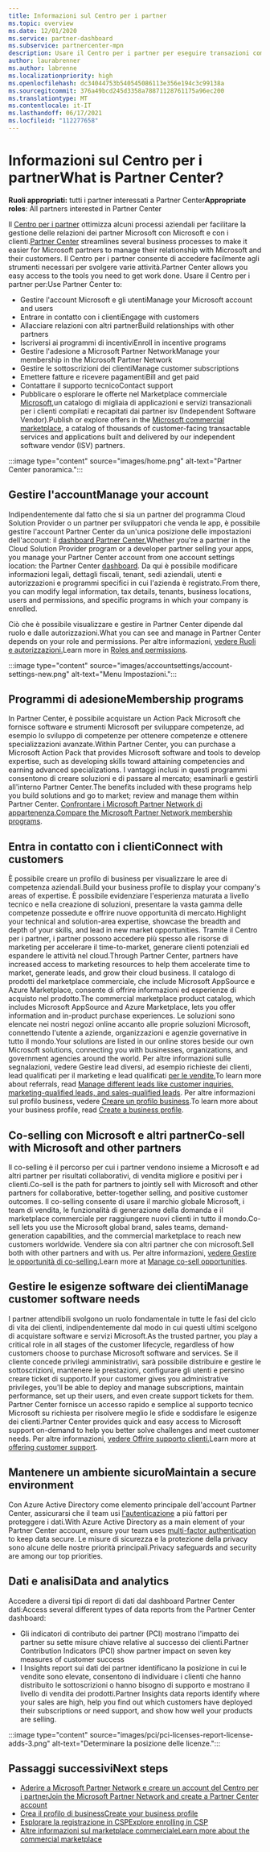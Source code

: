 ```yaml
---
title: Informazioni sul Centro per i partner
ms.topic: overview
ms.date: 12/01/2020
ms.service: partner-dashboard
ms.subservice: partnercenter-mpn
description: Usare il Centro per i partner per eseguire transazioni commerciali con Microsoft e con i clienti
author: laurabrenner
ms.author: labrenne
ms.localizationpriority: high
ms.openlocfilehash: dc34044753b540545086113e356e194c3c99138a
ms.sourcegitcommit: 376a49bcd245d3358a78871128761175a96ec200
ms.translationtype: MT
ms.contentlocale: it-IT
ms.lasthandoff: 06/17/2021
ms.locfileid: "112277658"
---
```

# <a name="what-is-partner-center"></a><span data-ttu-id="0f6b6-103">Informazioni sul Centro per i partner</span><span class="sxs-lookup"><span data-stu-id="0f6b6-103">What is Partner Center?</span></span>

<span data-ttu-id="0f6b6-104">**Ruoli appropriati:** tutti i partner interessati a Partner Center</span><span class="sxs-lookup"><span data-stu-id="0f6b6-104">**Appropriate roles**: All partners interested in Partner Center</span></span>

<span data-ttu-id="0f6b6-105">Il [Centro per i partner](https://partner.microsoft.com/dashboard/home) ottimizza alcuni processi aziendali per facilitare la gestione delle relazioni dei partner Microsoft con Microsoft e con i clienti.</span><span class="sxs-lookup"><span data-stu-id="0f6b6-105">[Partner Center](https://partner.microsoft.com/dashboard/home) streamlines several business processes to make it easier for Microsoft partners to manage their relationship with Microsoft and their customers.</span></span> <span data-ttu-id="0f6b6-106">Il Centro per i partner consente di accedere facilmente agli strumenti necessari per svolgere varie attività.</span><span class="sxs-lookup"><span data-stu-id="0f6b6-106">Partner Center allows you easy access to the tools you need to get work done.</span></span> <span data-ttu-id="0f6b6-107">Usare il Centro per i partner per:</span><span class="sxs-lookup"><span data-stu-id="0f6b6-107">Use Partner Center to:</span></span>

- <span data-ttu-id="0f6b6-108">Gestire l'account Microsoft e gli utenti</span><span class="sxs-lookup"><span data-stu-id="0f6b6-108">Manage your Microsoft account and users</span></span>
- <span data-ttu-id="0f6b6-109">Entrare in contatto con i clienti</span><span class="sxs-lookup"><span data-stu-id="0f6b6-109">Engage with customers</span></span>
- <span data-ttu-id="0f6b6-110">Allacciare relazioni con altri partner</span><span class="sxs-lookup"><span data-stu-id="0f6b6-110">Build relationships with other partners</span></span>
- <span data-ttu-id="0f6b6-111">Iscriversi ai programmi di incentivi</span><span class="sxs-lookup"><span data-stu-id="0f6b6-111">Enroll in incentive programs</span></span>
- <span data-ttu-id="0f6b6-112">Gestire l'adesione a Microsoft Partner Network</span><span class="sxs-lookup"><span data-stu-id="0f6b6-112">Manage your membership in the Microsoft Partner Network</span></span>
- <span data-ttu-id="0f6b6-113">Gestire le sottoscrizioni dei clienti</span><span class="sxs-lookup"><span data-stu-id="0f6b6-113">Manage customer subscriptions</span></span>
- <span data-ttu-id="0f6b6-114">Emettere fatture e ricevere pagamenti</span><span class="sxs-lookup"><span data-stu-id="0f6b6-114">Bill and get paid</span></span>
- <span data-ttu-id="0f6b6-115">Contattare il supporto tecnico</span><span class="sxs-lookup"><span data-stu-id="0f6b6-115">Contact support</span></span>
- <span data-ttu-id="0f6b6-116">Pubblicare o esplorare le offerte nel Marketplace commerciale [Microsoft,](/azure/marketplace)un catalogo di migliaia di applicazioni e servizi transazionali per i clienti compilati e recapitati dai partner isv (Independent Software Vendor).</span><span class="sxs-lookup"><span data-stu-id="0f6b6-116">Publish or explore offers in the [Microsoft commercial marketplace](/azure/marketplace), a catalog of thousands of customer-facing transactable services and applications built and delivered by our independent software vendor (ISV) partners.</span></span>

:::image type="content" source="images/home.png" alt-text="Partner Center panoramica.":::

## <a name="manage-your-account"></a><span data-ttu-id="0f6b6-118">Gestire l'account</span><span class="sxs-lookup"><span data-stu-id="0f6b6-118">Manage your account</span></span>

<span data-ttu-id="0f6b6-119">Indipendentemente dal fatto che si sia un partner del programma Cloud Solution Provider o un partner per sviluppatori che venda le app, è possibile gestire l'account Partner Center da un'unica posizione delle impostazioni dell'account: il [dashboard Partner Center.](https://partner.microsoft.com/dashboard/home)</span><span class="sxs-lookup"><span data-stu-id="0f6b6-119">Whether you're a partner in the Cloud Solution Provider program or a developer partner selling your apps, you manage your Partner Center account from one account settings location: the Partner Center [dashboard](https://partner.microsoft.com/dashboard/home).</span></span> <span data-ttu-id="0f6b6-120">Da qui è possibile modificare informazioni legali, dettagli fiscali, tenant, sedi aziendali, utenti e autorizzazioni e programmi specifici in cui l'azienda è registrato.</span><span class="sxs-lookup"><span data-stu-id="0f6b6-120">From there, you can modify legal information, tax details, tenants, business locations, users and permissions, and specific programs in which your company is enrolled.</span></span>

<span data-ttu-id="0f6b6-121">Ciò che è possibile visualizzare e gestire in Partner Center dipende dal ruolo e dalle autorizzazioni.</span><span class="sxs-lookup"><span data-stu-id="0f6b6-121">What you can see and manage in Partner Center depends on your role and permissions.</span></span> <span data-ttu-id="0f6b6-122">Per altre informazioni, [vedere Ruoli e autorizzazioni.](permissions-overview.md)</span><span class="sxs-lookup"><span data-stu-id="0f6b6-122">Learn more in [Roles and permissions](permissions-overview.md).</span></span>

:::image type="content" source="images/accountsettings/account-settings-new.png" alt-text="Menu Impostazioni.":::

## <a name="membership-programs"></a><span data-ttu-id="0f6b6-124">Programmi di adesione</span><span class="sxs-lookup"><span data-stu-id="0f6b6-124">Membership programs</span></span>

<span data-ttu-id="0f6b6-125">In Partner Center, è possibile acquistare un Action Pack Microsoft che fornisce software e strumenti Microsoft per sviluppare competenze, ad esempio lo sviluppo di competenze per ottenere competenze e ottenere specializzazioni avanzate.</span><span class="sxs-lookup"><span data-stu-id="0f6b6-125">Within Partner Center, you can purchase a Microsoft Action Pack that provides Microsoft software and tools to develop expertise, such as developing skills toward attaining competencies and earning advanced specializations.</span></span> <span data-ttu-id="0f6b6-126">I vantaggi inclusi in questi programmi consentono di creare soluzioni e di passare al mercato; esaminarli e gestirli all'interno Partner Center.</span><span class="sxs-lookup"><span data-stu-id="0f6b6-126">The benefits included with these programs help you build solutions and go to market; review and manage them within Partner Center.</span></span> <span data-ttu-id="0f6b6-127">[Confrontare i Microsoft Partner Network di appartenenza.](https://partner.microsoft.com/membership/compare-offers)</span><span class="sxs-lookup"><span data-stu-id="0f6b6-127">[Compare the Microsoft Partner Network membership programs](https://partner.microsoft.com/membership/compare-offers).</span></span>

## <a name="connect-with-customers"></a><span data-ttu-id="0f6b6-128">Entra in contatto con i clienti</span><span class="sxs-lookup"><span data-stu-id="0f6b6-128">Connect with customers</span></span>

<span data-ttu-id="0f6b6-129">È possibile creare un profilo di business per visualizzare le aree di competenza aziendali.</span><span class="sxs-lookup"><span data-stu-id="0f6b6-129">Build your business profile to display your company's areas of expertise.</span></span> <span data-ttu-id="0f6b6-130">È possibile evidenziare l'esperienza maturata a livello tecnico e nella creazione di soluzioni, presentare la vasta gamma delle competenze possedute e offrire nuove opportunità di mercato.</span><span class="sxs-lookup"><span data-stu-id="0f6b6-130">Highlight your technical and solution-area expertise, showcase the breadth and depth of your skills, and lead in new market opportunities.</span></span> <span data-ttu-id="0f6b6-131">Tramite il Centro per i partner, i partner possono accedere più spesso alle risorse di marketing per accelerare il time-to-market, generare clienti potenziali ed espandere le attività nel cloud.</span><span class="sxs-lookup"><span data-stu-id="0f6b6-131">Through Partner Center, partners have increased access to marketing resources to help them accelerate time to market, generate leads, and grow their cloud business.</span></span> <span data-ttu-id="0f6b6-132">Il catalogo di prodotti del marketplace commerciale, che include Microsoft AppSource e Azure Marketplace, consente di offrire informazioni ed esperienze di acquisto nel prodotto.</span><span class="sxs-lookup"><span data-stu-id="0f6b6-132">The commercial marketplace product catalog, which includes Microsoft AppSource and Azure Marketplace, lets you offer information and in-product purchase experiences.</span></span> <span data-ttu-id="0f6b6-133">Le soluzioni sono elencate nei nostri negozi online accanto alle proprie soluzioni Microsoft, connettendo l'utente a aziende, organizzazioni e agenzie governative in tutto il mondo.</span><span class="sxs-lookup"><span data-stu-id="0f6b6-133">Your solutions are listed in our online stores beside our own Microsoft solutions, connecting you with businesses, organizations, and government agencies around the world.</span></span> <span data-ttu-id="0f6b6-134">Per altre informazioni sulle segnalazioni, vedere Gestire lead diversi, ad esempio richieste dei clienti, lead qualificati per il marketing e lead qualificati [per le vendite.](manage-leads.md)</span><span class="sxs-lookup"><span data-stu-id="0f6b6-134">To learn more about referrals, read [Manage different leads like customer inquiries, marketing-qualified leads, and sales-qualified leads](manage-leads.md).</span></span> <span data-ttu-id="0f6b6-135">Per altre informazioni sul profilo business, vedere [Creare un profilo business](create-a-marketing-profile.md).</span><span class="sxs-lookup"><span data-stu-id="0f6b6-135">To learn more about your business profile, read [Create a business profile](create-a-marketing-profile.md).</span></span>

## <a name="co-sell-with-microsoft-and-other-partners"></a><span data-ttu-id="0f6b6-136">Co-selling con Microsoft e altri partner</span><span class="sxs-lookup"><span data-stu-id="0f6b6-136">Co-sell with Microsoft and other partners</span></span>

<span data-ttu-id="0f6b6-137">Il co-selling è il percorso per cui i partner vendono insieme a Microsoft e ad altri partner per risultati collaborativi, di vendita migliore e positivi per i clienti.</span><span class="sxs-lookup"><span data-stu-id="0f6b6-137">Co-sell is the path for partners to jointly sell with Microsoft and other partners for collaborative, better-together selling, and positive customer outcomes.</span></span> <span data-ttu-id="0f6b6-138">Il co-selling consente di usare il marchio globale Microsoft, i team di vendita, le funzionalità di generazione della domanda e il marketplace commerciale per raggiungere nuovi clienti in tutto il mondo.</span><span class="sxs-lookup"><span data-stu-id="0f6b6-138">Co-sell lets you use the Microsoft global brand, sales teams, demand-generation capabilities, and the commercial marketplace to reach new customers worldwide.</span></span> <span data-ttu-id="0f6b6-139">Vendere sia con altri partner che con microsoft.</span><span class="sxs-lookup"><span data-stu-id="0f6b6-139">Sell both with other partners and with us.</span></span> <span data-ttu-id="0f6b6-140">Per altre informazioni, [vedere Gestire le opportunità di co-selling.](manage-co-sell-opportunities.md)</span><span class="sxs-lookup"><span data-stu-id="0f6b6-140">Learn more at [Manage co-sell opportunities](manage-co-sell-opportunities.md).</span></span>

## <a name="manage-customer-software-needs"></a><span data-ttu-id="0f6b6-141">Gestire le esigenze software dei clienti</span><span class="sxs-lookup"><span data-stu-id="0f6b6-141">Manage customer software needs</span></span>

<span data-ttu-id="0f6b6-142">I partner attendibili svolgono un ruolo fondamentale in tutte le fasi del ciclo di vita dei clienti, indipendentemente dal modo in cui questi ultimi scelgono di acquistare software e servizi Microsoft.</span><span class="sxs-lookup"><span data-stu-id="0f6b6-142">As the trusted partner, you play a critical role in all stages of the customer lifecycle, regardless of how customers choose to purchase Microsoft software and services.</span></span> <span data-ttu-id="0f6b6-143">Se il cliente concede privilegi amministrativi, sarà possibile distribuire e gestire le sottoscrizioni, mantenere le prestazioni, configurare gli utenti e persino creare ticket di supporto.</span><span class="sxs-lookup"><span data-stu-id="0f6b6-143">If your customer gives you administrative privileges, you'll be able to deploy and manage subscriptions, maintain performance, set up their users, and even create support tickets for them.</span></span> <span data-ttu-id="0f6b6-144">Partner Center fornisce un accesso rapido e semplice al supporto tecnico Microsoft su richiesta per risolvere meglio le sfide e soddisfare le esigenze dei clienti.</span><span class="sxs-lookup"><span data-stu-id="0f6b6-144">Partner Center provides quick and easy access to Microsoft support on-demand to help you better solve challenges and meet customer needs.</span></span> <span data-ttu-id="0f6b6-145">Per altre informazioni, [vedere Offrire supporto clienti.](customer-support.md)</span><span class="sxs-lookup"><span data-stu-id="0f6b6-145">Learn more at [offering customer support](customer-support.md).</span></span>

## <a name="maintain-a-secure-environment"></a><span data-ttu-id="0f6b6-146">Mantenere un ambiente sicuro</span><span class="sxs-lookup"><span data-stu-id="0f6b6-146">Maintain a secure environment</span></span>

<span data-ttu-id="0f6b6-147">Con Azure Active Directory come elemento principale dell'account Partner Center, assicurarsi che il team usi [l'autenticazione](partner-security-requirements-mandating-mfa.md) a più fattori per proteggere i dati.</span><span class="sxs-lookup"><span data-stu-id="0f6b6-147">With Azure Active Directory as a main element of your Partner Center account, ensure your team uses [multi-factor authentication](partner-security-requirements-mandating-mfa.md) to keep data secure.</span></span> <span data-ttu-id="0f6b6-148">Le misure di sicurezza e la protezione della privacy sono alcune delle nostre priorità principali.</span><span class="sxs-lookup"><span data-stu-id="0f6b6-148">Privacy safeguards and security are among our top priorities.</span></span>

## <a name="data-and-analytics"></a><span data-ttu-id="0f6b6-149">Dati e analisi</span><span class="sxs-lookup"><span data-stu-id="0f6b6-149">Data and analytics</span></span>

<span data-ttu-id="0f6b6-150">Accedere a diversi tipi di report di dati dal dashboard Partner Center dati:</span><span class="sxs-lookup"><span data-stu-id="0f6b6-150">Access several different types of data reports from the Partner Center dashboard:</span></span>

- <span data-ttu-id="0f6b6-151">Gli indicatori di contributo dei partner (PCI) mostrano l'impatto dei partner su sette misure chiave relative al successo dei clienti.</span><span class="sxs-lookup"><span data-stu-id="0f6b6-151">Partner Contribution Indicators (PCI) show partner impact on seven key measures of customer success</span></span>
- <span data-ttu-id="0f6b6-152">I Insights report sui dati dei partner identificano la posizione in cui le vendite sono elevate, consentono di individuare i clienti che hanno distribuito le sottoscrizioni o hanno bisogno di supporto e mostrano il livello di vendita dei prodotti.</span><span class="sxs-lookup"><span data-stu-id="0f6b6-152">Partner Insights data reports identify where your sales are high, help you find out which customers have deployed their subscriptions or need support, and show how well your products are selling.</span></span>

:::image type="content" source="images/pci/pci-licenses-report-license-adds-3.png" alt-text="Determinare la posizione delle licenze.":::

## <a name="next-steps"></a><span data-ttu-id="0f6b6-154">Passaggi successivi</span><span class="sxs-lookup"><span data-stu-id="0f6b6-154">Next steps</span></span>

- [<span data-ttu-id="0f6b6-155">Aderire a Microsoft Partner Network e creare un account del Centro per i partner</span><span class="sxs-lookup"><span data-stu-id="0f6b6-155">Join the Microsoft Partner Network and create a Partner Center account</span></span>](mpn-create-a-partner-center-account.md)
- [<span data-ttu-id="0f6b6-156">Crea il profilo di business</span><span class="sxs-lookup"><span data-stu-id="0f6b6-156">Create your business profile</span></span>](create-a-marketing-profile.md)
- [<span data-ttu-id="0f6b6-157">Esplorare la registrazione in CSP</span><span class="sxs-lookup"><span data-stu-id="0f6b6-157">Explore enrolling in CSP</span></span>](csp-overview.md)
- [<span data-ttu-id="0f6b6-158">Altre informazioni sul marketplace commerciale</span><span class="sxs-lookup"><span data-stu-id="0f6b6-158">Learn more about the commercial marketplace</span></span>](csp-commercial-marketplace-overview.md)
